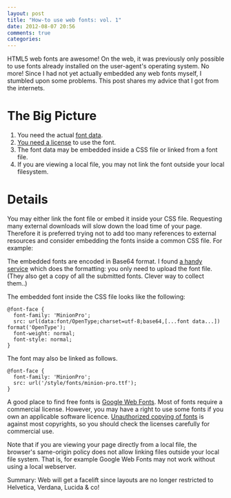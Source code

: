 ```yaml
---
layout: post
title: "How-to use web fonts: vol. 1"
date: 2012-08-07 20:56
comments: true
categories:
---
```


HTML5 web fonts are awesome! On the web, it was previously only possible to use fonts already installed on the user-agent's operating system. No more! Since I had not yet actually embedded any web fonts myself, I stumbled upon some problems. This post shares my advice that I got from the internets.

<!-- more -->

The Big Picture
===============

1. You need the actual [font data](http://www.google.com/webfonts/).
2. [You need a license](http://www.adobe.com/aboutadobe/antipiracy/ff_faq.html) to use the font.
3. The font data may be embedded inside a CSS file or linked from a font file.
4. If you are viewing a local file, you may not link the font outside your local filesystem.


Details
=======

You may either link the font file or embed it inside your CSS file. Requesting many external downloads will slow down the load time of your page. Therefore it is preferred trying not to add too many references to external resources and consider embedding the fonts inside a common CSS file. For example:
    <link href='/style/fonts.css' rel='stylesheet' type='text/css'>

The embedded fonts are encoded in Base64 format. I found [a handy service](http://base64fonts.com/) which does the formatting: you only need to upload the font file. (They also get a copy of all the submitted fonts. Clever way to collect them..)

The embedded font inside the CSS file looks like the following:

    @font-face {
      font-family: 'MinionPro';
      src: url(data:font/OpenType;charset=utf-8;base64,[...font data...]) format('OpenType');
      font-weight: normal;
      font-style: normal;
    }

The font may also be linked as follows.

    @font-face {
      font-family: 'MinionPro';
      src: url('/style/fonts/minion-pro.ttf');
    }

A good place to find free fonts is [Google Web Fonts](http://www.google.com/webfonts/). Most of fonts require a commercial license. However, you may have a right to use some fonts if you own an applicable software licence. [Unauthorized copying of fonts](http://www.adobe.com/aboutadobe/antipiracy/ff_faq.html) is against most copyrights, so you should check the licenses carefully for commercial use.

Note that if you are viewing your page directly from a local file, the browser's same-origin policy does not allow linking files outside your local file system. That is, for example Google Web Fonts may not work without using a local webserver.

Summary: Web will get a facelift since layouts are no longer restricted to Helvetica, Verdana, Lucida &amp; co!